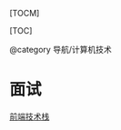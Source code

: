 
[TOCM]

[TOC]

@category 导航/计算机技术

# 面试
[前端技术栈](http://localhost:8080/mymdwiki/index.html#md/%E6%8A%80%E6%9C%AF/2020-02-16%20%E5%89%8D%E7%AB%AF%E6%8A%80%E6%9C%AF%E6%A0%88.md)